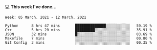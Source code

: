 💻 **This week I've done...**

<!--START_SECTION:waka-->
```text
Week: 05 March, 2021 - 12 March, 2021

Python      8 hrs 47 mins       ██████████████░░░░░░░░░░░   59.19 % 
C++         5 hrs 20 mins       █████████░░░░░░░░░░░░░░░░   35.91 % 
JSON        32 mins             █░░░░░░░░░░░░░░░░░░░░░░░░   03.69 % 
Makefile    7 mins              ░░░░░░░░░░░░░░░░░░░░░░░░░   00.80 % 
Git Config  3 mins              ░░░░░░░░░░░░░░░░░░░░░░░░░   00.35 %
```
<!--END_SECTION:waka-->
